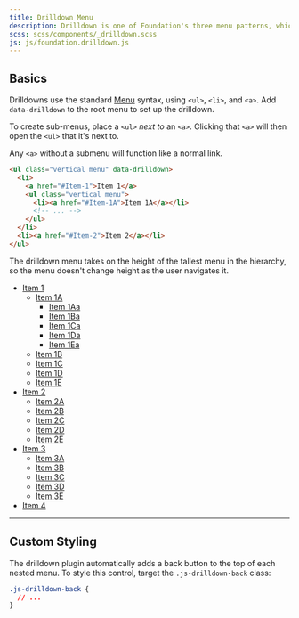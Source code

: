 ```yaml
---
title: Drilldown Menu
description: Drilldown is one of Foundation's three menu patterns, which converts a series of nested lists into a vertical drilldown menu.
scss: scss/components/_drilldown.scss
js: js/foundation.drilldown.js
---
```


## Basics

Drilldowns use the standard [Menu](menu.html#nested-style) syntax, using `<ul>`, `<li>`, and `<a>`. Add `data-drilldown` to the root menu to set up the drilldown.

To create sub-menus, place a `<ul>` *next to* an `<a>`. Clicking that `<a>` will then open the `<ul>` that it's next to.

Any `<a>` without a submenu will function like a normal link.

```html
<ul class="vertical menu" data-drilldown>
  <li>
    <a href="#Item-1">Item 1</a>
    <ul class="vertical menu">
      <li><a href="#Item-1A">Item 1A</a></li>
      <!-- ... -->
    </ul>
  </li>
  <li><a href="#Item-2">Item 2</a></li>
</ul>
```

<div class="primary callout">
  <p>The drilldown menu takes on the height of the tallest menu in the hierarchy, so the menu doesn't change height as the user navigates it.</p>
</div>

<ul class="menu" data-drilldown style="width: 200px" id="m1">
  <li>
    <a href="#">Item 1</a>
    <ul class="menu">
      <li>
        <a href="#">Item 1A</a>
        <ul class="menu">
          <li><a href="#Item-1Aa">Item 1Aa</a></li>
          <li><a href="#Item-1Ba">Item 1Ba</a></li>
          <li><a href="#Item-1Ca">Item 1Ca</a></li>
          <li><a href="#Item-1Da">Item 1Da</a></li>
          <li><a href="#Item-1Ea">Item 1Ea</a></li>
        </ul>
      </li>
      <li><a href="#Item-1B">Item 1B</a></li>
      <li><a href="#Item-1C">Item 1C</a></li>
      <li><a href="#Item-1D">Item 1D</a></li>
      <li><a href="#Item-1E">Item 1E</a></li>
    </ul>
  </li>
  <li>
    <a href="#">Item 2</a>
    <ul class="menu">
      <li><a href="#Item-2A">Item 2A</a></li>
      <li><a href="#Item-2B">Item 2B</a></li>
      <li><a href="#Item-2C">Item 2C</a></li>
      <li><a href="#Item-2D">Item 2D</a></li>
      <li><a href="#Item-2E">Item 2E</a></li>
    </ul>
  </li>
  <li>
    <a href="#">Item 3</a>
    <ul class="menu">
      <li><a href="#Item-3A">Item 3A</a></li>
      <li><a href="#Item-3B">Item 3B</a></li>
      <li><a href="#Item-3C">Item 3C</a></li>
      <li><a href="#Item-3D">Item 3D</a></li>
      <li><a href="#Item-3E">Item 3E</a></li>
    </ul>
  </li>
  <li><a href="#Item-4"> Item 4</a></li>
</ul>

---

## Custom Styling

The drilldown plugin automatically adds a back button to the top of each nested menu. To style this control, target the `.js-drilldown-back` class:

```css
.js-drilldown-back {
  // ...
}
```
